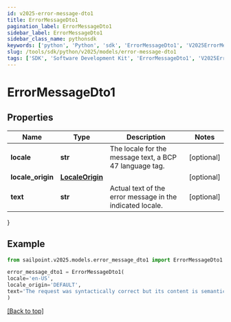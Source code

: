 ```yaml
---
id: v2025-error-message-dto1
title: ErrorMessageDto1
pagination_label: ErrorMessageDto1
sidebar_label: ErrorMessageDto1
sidebar_class_name: pythonsdk
keywords: ['python', 'Python', 'sdk', 'ErrorMessageDto1', 'V2025ErrorMessageDto1'] 
slug: /tools/sdk/python/v2025/models/error-message-dto1
tags: ['SDK', 'Software Development Kit', 'ErrorMessageDto1', 'V2025ErrorMessageDto1']
---
```


# ErrorMessageDto1


## Properties

Name | Type | Description | Notes
------------ | ------------- | ------------- | -------------
**locale** | **str** | The locale for the message text, a BCP 47 language tag. | [optional] 
**locale_origin** | [**LocaleOrigin**](locale-origin) |  | [optional] 
**text** | **str** | Actual text of the error message in the indicated locale. | [optional] 
}

## Example

```python
from sailpoint.v2025.models.error_message_dto1 import ErrorMessageDto1

error_message_dto1 = ErrorMessageDto1(
locale='en-US',
locale_origin='DEFAULT',
text='The request was syntactically correct but its content is semantically invalid.'
)

```
[[Back to top]](#) 

